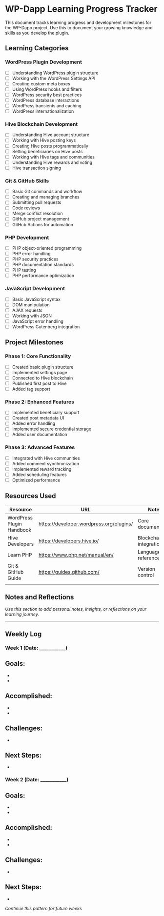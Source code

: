 # WP-Dapp Learning Progress Tracker

This document tracks learning progress and development milestones for the WP-Dapp project. Use this to document your growing knowledge and skills as you develop the plugin.

## Learning Categories

### WordPress Plugin Development
- [ ] Understanding WordPress plugin structure
- [ ] Working with the WordPress Settings API
- [ ] Creating custom meta boxes
- [ ] Using WordPress hooks and filters
- [ ] WordPress security best practices
- [ ] WordPress database interactions
- [ ] WordPress transients and caching
- [ ] WordPress internationalization

### Hive Blockchain Development
- [ ] Understanding Hive account structure
- [ ] Working with Hive posting keys
- [ ] Creating Hive posts programmatically
- [ ] Setting beneficiaries on Hive posts
- [ ] Working with Hive tags and communities
- [ ] Understanding Hive rewards and voting
- [ ] Hive transaction signing

### Git & GitHub Skills
- [ ] Basic Git commands and workflow
- [ ] Creating and managing branches
- [ ] Submitting pull requests
- [ ] Code reviews
- [ ] Merge conflict resolution
- [ ] GitHub project management
- [ ] GitHub Actions for automation

### PHP Development
- [ ] PHP object-oriented programming
- [ ] PHP error handling
- [ ] PHP security practices
- [ ] PHP documentation standards
- [ ] PHP testing
- [ ] PHP performance optimization

### JavaScript Development
- [ ] Basic JavaScript syntax
- [ ] DOM manipulation
- [ ] AJAX requests
- [ ] Working with JSON
- [ ] JavaScript error handling
- [ ] WordPress Gutenberg integration

## Project Milestones

### Phase 1: Core Functionality
- [ ] Created basic plugin structure
- [ ] Implemented settings page
- [ ] Connected to Hive blockchain
- [ ] Published first post to Hive
- [ ] Added tag support

### Phase 2: Enhanced Features
- [ ] Implemented beneficiary support
- [ ] Created post metadata UI
- [ ] Added error handling
- [ ] Implemented secure credential storage
- [ ] Added user documentation

### Phase 3: Advanced Features
- [ ] Integrated with Hive communities
- [ ] Added comment synchronization
- [ ] Implemented reward tracking
- [ ] Added scheduling features
- [ ] Optimized performance

## Resources Used

| Resource | URL | Notes |
|----------|-----|-------|
| WordPress Plugin Handbook | https://developer.wordpress.org/plugins/ | Core documentation |
| Hive Developers | https://developers.hive.io/ | Blockchain integration |
| Learn PHP | https://www.php.net/manual/en/ | Language reference |
| Git & GitHub Guide | https://guides.github.com/ | Version control |
| | | |

## Notes and Reflections

*Use this section to add personal notes, insights, or reflections on your learning journey.*

---

## Weekly Log

### Week 1 (Date: ___________)
**Goals:**
- 
- 
- 

**Accomplished:**
- 
- 
- 

**Challenges:**
- 
- 

**Next Steps:**
- 
- 

### Week 2 (Date: ___________)
**Goals:**
- 
- 
- 

**Accomplished:**
- 
- 
- 

**Challenges:**
- 
- 

**Next Steps:**
- 
- 

*Continue this pattern for future weeks* 